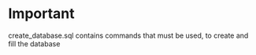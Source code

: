 # Important
create_database.sql contains commands that must be used, to create and fill the database
